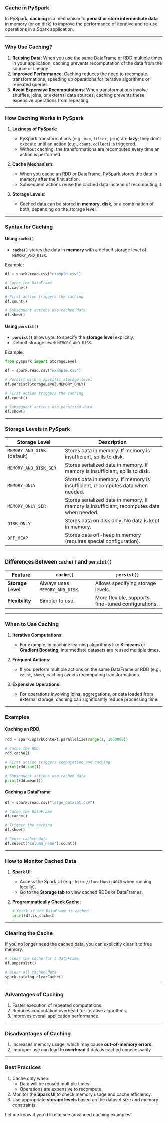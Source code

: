 ### **Cache in PySpark**

In PySpark, **caching** is a mechanism to **persist or store intermediate data** in memory (or on disk) to improve the performance of iterative and re-use operations in a Spark application.

---

### **Why Use Caching?**

1. **Reusing Data**: When you use the same DataFrame or RDD multiple times in your application, caching prevents recomputation of the data from the source or lineage.
2. **Improved Performance**: Caching reduces the need to recompute transformations, speeding up operations for iterative algorithms or repeated queries.
3. **Avoid Expensive Recomputations**: When transformations involve shuffles, joins, or external data sources, caching prevents these expensive operations from repeating.

---

### **How Caching Works in PySpark**

1. **Laziness of PySpark**:
   - PySpark transformations (e.g., `map`, `filter`, `join`) are **lazy**; they don’t execute until an action (e.g., `count`, `collect`) is triggered.
   - Without caching, the transformations are recomputed every time an action is performed.

2. **Cache Mechanism**:
   - When you cache an RDD or DataFrame, PySpark stores the data in memory after the first action.
   - Subsequent actions reuse the cached data instead of recomputing it.

3. **Storage Levels**:
   - Cached data can be stored in **memory**, **disk**, or a combination of both, depending on the storage level.

---

### **Syntax for Caching**

#### **Using `cache()`**
- **`cache()`** stores the data in **memory** with a default storage level of `MEMORY_AND_DISK`.

Example:
```python
df = spark.read.csv("example.csv")

# Cache the DataFrame
df.cache()

# First action triggers the caching
df.count()

# Subsequent actions use cached data
df.show()
```

#### **Using `persist()`**
- **`persist()`** allows you to specify the **storage level** explicitly.
- Default storage level: `MEMORY_AND_DISK`.

Example:
```python
from pyspark import StorageLevel

df = spark.read.csv("example.csv")

# Persist with a specific storage level
df.persist(StorageLevel.MEMORY_ONLY)

# First action triggers the caching
df.count()

# Subsequent actions use persisted data
df.show()
```

---

### **Storage Levels in PySpark**

| **Storage Level**              | **Description**                                                                                  |
|---------------------------------|--------------------------------------------------------------------------------------------------|
| `MEMORY_AND_DISK` (default)    | Stores data in memory. If memory is insufficient, spills to disk.                               |
| `MEMORY_AND_DISK_SER`          | Stores serialized data in memory. If memory is insufficient, spills to disk.                   |
| `MEMORY_ONLY`                  | Stores data in memory. If memory is insufficient, recomputes data when needed.                  |
| `MEMORY_ONLY_SER`              | Stores serialized data in memory. If memory is insufficient, recomputes data when needed.      |
| `DISK_ONLY`                    | Stores data on disk only. No data is kept in memory.                                            |
| `OFF_HEAP`                     | Stores data off-heap in memory (requires special configuration).                               |

---

### **Differences Between `cache()` and `persist()`**

| **Feature**             | **`cache()`**                        | **`persist()`**                                    |
|-------------------------|---------------------------------------|--------------------------------------------------|
| **Storage Level**       | Always uses `MEMORY_AND_DISK`.       | Allows specifying storage levels.                |
| **Flexibility**         | Simpler to use.                      | More flexible, supports fine-tuned configurations. |

---

### **When to Use Caching**

1. **Iterative Computations**:
   - For example, in machine learning algorithms like **K-means** or **Gradient Boosting**, intermediate datasets are reused multiple times.

2. **Frequent Actions**:
   - If you perform multiple actions on the same DataFrame or RDD (e.g., `count`, `show`), caching avoids recomputing transformations.

3. **Expensive Operations**:
   - For operations involving joins, aggregations, or data loaded from external storage, caching can significantly reduce processing time.

---

### **Examples**

#### **Caching an RDD**
```python
rdd = spark.sparkContext.parallelize(range(1, 1000000))

# Cache the RDD
rdd.cache()

# First action triggers computation and caching
print(rdd.sum())

# Subsequent actions use cached data
print(rdd.mean())
```

#### **Caching a DataFrame**
```python
df = spark.read.csv("large_dataset.csv")

# Cache the DataFrame
df.cache()

# Trigger the caching
df.show()

# Reuse cached data
df.select("column_name").count()
```

---

### **How to Monitor Cached Data**

1. **Spark UI**:
   - Access the Spark UI (e.g., `http://localhost:4040` when running locally).
   - Go to the **Storage tab** to view cached RDDs or DataFrames.

2. **Programmatically Check Cache**:
   ```python
   # Check if the DataFrame is cached
   print(df.is_cached)
   ```

---

### **Clearing the Cache**

If you no longer need the cached data, you can explicitly clear it to free memory:

```python
# Clear the cache for a DataFrame
df.unpersist()

# Clear all cached data
spark.catalog.clearCache()
```

---

### **Advantages of Caching**

1. Faster execution of repeated computations.
2. Reduces computation overhead for iterative algorithms.
3. Improves overall application performance.

---

### **Disadvantages of Caching**

1. Increases memory usage, which may cause **out-of-memory errors**.
2. Improper use can lead to **overhead** if data is cached unnecessarily.

---

### **Best Practices**

1. Cache only when:
   - Data will be reused multiple times.
   - Operations are expensive to recompute.
2. Monitor the **Spark UI** to check memory usage and cache efficiency.
3. Use appropriate **storage levels** based on the dataset size and memory constraints.

Let me know if you'd like to see advanced caching examples!
